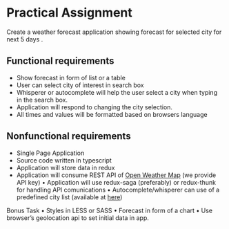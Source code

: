 # Practical Assignment

Create a weather forecast application showing forecast for selected city for next 5 days .

## Functional requirements
*	Show forecast in form of list or a table
*	User can select city of interest in search box
*	Whisperer or autocomplete will help the user select a city when typing in the search box.
*	Application will respond to changing the city selection.
*	All times and values will be formatted based on browsers language

## Nonfunctional requirements
*	Single Page Application
*	Source code written in typescript
*	Application will store data in redux
*	Application will consume REST API of [Open Weather Map](https://openweathermap.org/api) (we provide API key)
•	Application will use redux-saga (preferably) or redux-thunk for handling API comunications
•	Autocomplete/whisperer can use of a predefined city list (available at [here](https://github.com/pavelbednar/weather-forecast-assignment/blob/main/city.list.json))

Bonus Task
•	Styles in LESS or SASS
•	Forecast in form of a chart
•	Use browser’s geolocation api to set initial data in app.

